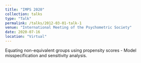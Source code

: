 ```yaml
---
title: "IMPS 2020"
collection: talks
type: "Talk"
permalink: /talks/2012-03-01-talk-1
venue: "International Meeting of the Psychometric Society"
date: 2020-07-16
location: "Virtual"
---
```


Equating non-equivalent groups using propensity scores - Model misspecification and sensitivity analysis.

